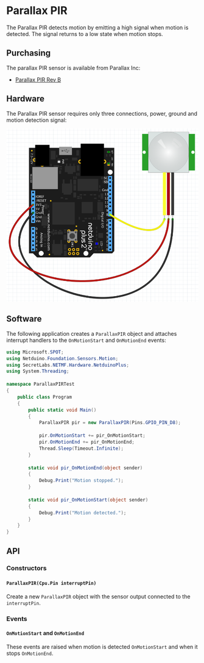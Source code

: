 # Parallax PIR

The Parallax PIR detects motion by emitting a high signal when motion is detected.  The signal returns to a low state when motion stops.

## Purchasing

The parallax PIR sensor is available from Parallax Inc:

* [Parallax PIR Rev B](https://www.parallax.com/product/555-28027)

## Hardware

The Parallax PIR sensor requires only three connections, power, ground and motion detection signal:

![Parallax PIR and Netduino](ParallaxPIROnBreadboard.png)

## Software

The following application creates a `ParallaxPIR` object and attaches interrupt handlers to the `OnMotionStart` and `OnMotionEnd` events:

```csharp
using Microsoft.SPOT;
using Netduino.Foundation.Sensors.Motion;
using SecretLabs.NETMF.Hardware.NetduinoPlus;
using System.Threading;

namespace ParallaxPIRTest
{
    public class Program
    {
        public static void Main()
        {
            ParallaxPIR pir = new ParallaxPIR(Pins.GPIO_PIN_D8);

            pir.OnMotionStart += pir_OnMotionStart;
            pir.OnMotionEnd += pir_OnMotionEnd;
            Thread.Sleep(Timeout.Infinite);
        }

        static void pir_OnMotionEnd(object sender)
        {
            Debug.Print("Motion stopped.");
        }

        static void pir_OnMotionStart(object sender)
        {
            Debug.Print("Motion detected.");
        }
    }
}
```

## API

### Constructors

#### `ParallaxPIR(Cpu.Pin interruptPin)`

Create a new `ParallaxPIR` object with the sensor output connected to the `interruptPin`.

### Events

#### `OnMotionStart` and `OnMotionEnd`

These events are raised when motion is detected `OnMotionStart` and when it stops `OnMotionEnd`.